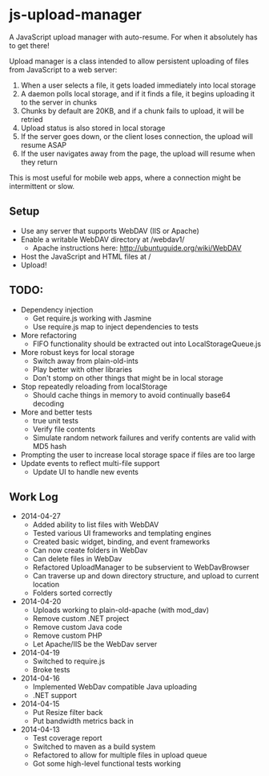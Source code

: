 js-upload-manager
=================

A JavaScript upload manager with auto-resume. For when it absolutely has to get there!


Upload manager is a class intended to allow persistent uploading of files from JavaScript
to a web server:

1. When a user selects a file, it gets loaded immediately into local storage
2. A daemon polls local storage, and if it finds a file, it begins uploading it to the server in chunks
3. Chunks by default are 20KB, and if a chunk fails to upload, it will be retried
4. Upload status is also stored in local storage
5. If the server goes down, or the client loses connection, the upload will resume ASAP
6. If the user navigates away from the page, the upload will resume when they return

This is most useful for mobile web apps, where a connection might be intermittent or slow.


Setup
-----
* Use any server that supports WebDAV (IIS or Apache)
* Enable a writable WebDAV directory at /webdav1/
    * Apache instructions here: http://ubuntuguide.org/wiki/WebDAV
* Host the JavaScript and HTML files at /
* Upload!


TODO:
-----
* Dependency injection
    * Get require.js working with Jasmine
    * Use require.js map to inject dependencies to tests
* More refactoring
    * FIFO functionality should be extracted out into LocalStorageQueue.js
* More robust keys for local storage
    * Switch away from plain-old-ints
    * Play better with other libraries
    * Don't stomp on other things that might be in local storage
* Stop repeatedly reloading from localStorage
    * Should cache things in memory to avoid continually base64 decoding
* More and better tests
    * true unit tests
    * Verify file contents
    * Simulate random network failures and verify contents are valid with MD5 hash
* Prompting the user to increase local storage space if files are too large
* Update events to reflect multi-file support
    * Update UI to handle new events


Work Log
--------
* 2014-04-27
    * Added ability to list files with WebDAV
    * Tested various UI frameworks and templating engines
    * Created basic widget, binding, and event frameworks
    * Can now create folders in WebDav
    * Can delete files in WebDav
    * Refactored UploadManager to be subservient to WebDavBrowser
    * Can traverse up and down directory structure, and upload to current location
    * Folders sorted correctly
* 2014-04-20
    * Uploads working to plain-old-apache (with mod_dav)
    * Remove custom .NET project
    * Remove custom Java code
    * Remove custom PHP
    * Let Apache/IIS be the WebDav server
* 2014-04-19
    * Switched to require.js
    * Broke tests
* 2014-04-16
    * Implemented WebDav compatible Java uploading
    * .NET support
* 2014-04-15
    * Put Resize filter back
    * Put bandwidth metrics back in
* 2014-04-13
    * Test coverage report
    * Switched to maven as a build system
    * Refactored to allow for multiple files in upload queue
    * Got some high-level functional tests working
